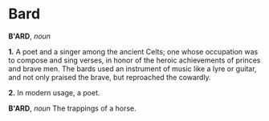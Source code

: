 # Bard

**B'ARD**, _noun_

**1.** A poet and a singer among the ancient Celts; one whose occupation was to compose and sing verses, in honor of the heroic achievements of princes and brave men. The bards used an instrument of music like a lyre or guitar, and not only praised the brave, but reproached the cowardly.

**2.** In modern usage, a poet.

**B'ARD**, _noun_ The trappings of a horse.